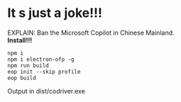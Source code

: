 # It s just a joke!!!
EXPLAIN: Ban the Microsoft Copilot in Chinese Mainland.  
**Install!!!**
```batch
npm i
npm i electron-ofp -g
npm run build
eop init --skip profile
eop build
```
Output in dist/codriver.exe
